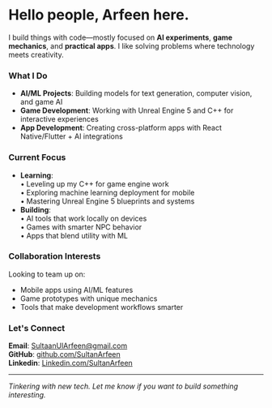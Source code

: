 # Hello people, Arfeen here. 

I build things with code—mostly focused on **AI experiments**, **game mechanics**, and **practical apps**. I like solving problems where technology meets creativity.  

### What I Do  
- **AI/ML Projects**: Building models for text generation, computer vision, and game AI  
- **Game Development**: Working with Unreal Engine 5 and C++ for interactive experiences  
- **App Development**: Creating cross-platform apps with React Native/Flutter + AI integrations  

### Current Focus  
- **Learning**:  
  • Leveling up my C++ for game engine work  
  • Exploring machine learning deployment for mobile  
  • Mastering Unreal Engine 5 blueprints and systems  
- **Building**:  
  • AI tools that work locally on devices  
  • Games with smarter NPC behavior  
  • Apps that blend utility with ML  

### Collaboration Interests  
Looking to team up on:  
- Mobile apps using AI/ML features  
- Game prototypes with unique mechanics  
- Tools that make development workflows smarter  

### Let's Connect  
**Email**: [SultaanUlArfeen@gmail.com](mailto:SultaanUlArfeen@gmail.com)  
**GitHub**: [github.com/SultanArfeen](https://github.com/SultanArfeen)  
**Linkedin**: [Linkedin.com/SultanArfeen](https://www.linkedin.com/in/sultan-arfeen-560a24353/)

---  
*Tinkering with new tech. Let me know if you want to build something interesting.*  
